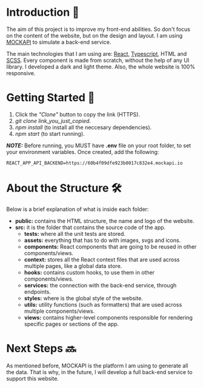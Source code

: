 # Introduction 🤝
The aim of this project is to improve my front-end abilities. So don't focus on the content of the website, but on the design and layout. I am using [MOCKAPI]() to simulate a back-end service.

The main technologies that I am using are: [React](https://es.react.dev/), [Typescript](https://www.typescriptlang.org/), HTML and [SCSS](https://sass-lang.com/). Every component is made from scratch, without the help of any UI library. I developed a dark and light theme. Also, the whole website is 100% responsive.
# Getting Started 🚀
1. Click the _"Clone"_ button to copy the link (HTTPS).
2. _git clone link_you_just_copied_.
3. _npm install_ (to install all the neccesary dependencies).
4. _npm start_ (to start running).

**_NOTE:_** Before running, you MUST have __.env__ file on your root folder, to set your environment variables. Once created, add the following:
```
REACT_APP_API_BACKEND=https://60b4f09dfe923b0017c832e4.mockapi.io
```
# About the Structure 🛠️
Below is a brief explanation of what is inside each folder:
- **public:** contains the HTML structure, the name and logo of the website.
- **src:** it is the folder that contains the source code of the app.
    - **__tests__:** where all the unit tests are stored.
    - **assets:** everything that has to do with images, svgs and icons.
    - **components:** React components that are going to be reused in other components/views.
    - **context:** stores all the React context files that are used across multiple pages, like a global data store.
    - **hooks:** contains custom hooks, to use them in other components/views.
    - **services:** the connection with the back-end service, through endpoints.
    - **styles:** where is the global style of the website.
    - **utils:** utility functions (such as formatters) that are used across multiple components/views.
    - **views:** contains higher-level components responsible for rendering specific pages or sections of the app.

# Next Steps 🔜
As mentioned before, MOCKAPI is the platform I am using to generate all the data. That is why, in the future, I will develop a full back-end service to support this website.